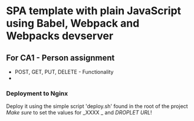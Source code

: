 # SPA template with plain JavaScript using Babel, Webpack and Webpacks devserver

## For CA1 - Person assignment

- POST, GET, PUT, DELETE - Functionality
- 

### Deployment to Nginx

Deploy it using the simple script 'deploy.sh' found in the root of the project
_Make sure_ to set the values for _XXXX _ and _DROPLET URL_!
